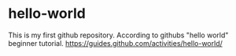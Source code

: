 # hello-world
This is my first github repository. According to githubs "hello world" beginner tutorial. https://guides.github.com/activities/hello-world/
